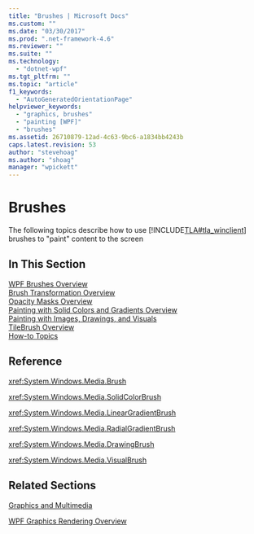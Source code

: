 ```yaml
---
title: "Brushes | Microsoft Docs"
ms.custom: ""
ms.date: "03/30/2017"
ms.prod: ".net-framework-4.6"
ms.reviewer: ""
ms.suite: ""
ms.technology: 
  - "dotnet-wpf"
ms.tgt_pltfrm: ""
ms.topic: "article"
f1_keywords: 
  - "AutoGeneratedOrientationPage"
helpviewer_keywords: 
  - "graphics, brushes"
  - "painting [WPF]"
  - "brushes"
ms.assetid: 26710879-12ad-4c63-9bc6-a1834bb4243b
caps.latest.revision: 53
author: "stevehoag"
ms.author: "shoag"
manager: "wpickett"
---
```

# Brushes
The following topics describe how to use [!INCLUDE[TLA#tla_winclient](../../../../includes/tlasharptla-winclient-md.md)] brushes to "paint" content to the screen  
  
## In This Section  
 [WPF Brushes Overview](../../../../docs/framework/wpf/graphics-multimedia/wpf-brushes-overview.md)  
 [Brush Transformation Overview](../../../../docs/framework/wpf/graphics-multimedia/brush-transformation-overview.md)  
 [Opacity Masks Overview](../../../../docs/framework/wpf/graphics-multimedia/opacity-masks-overview.md)  
 [Painting with Solid Colors and Gradients Overview](../../../../docs/framework/wpf/graphics-multimedia/painting-with-solid-colors-and-gradients-overview.md)  
 [Painting with Images, Drawings, and Visuals](../../../../docs/framework/wpf/graphics-multimedia/painting-with-images-drawings-and-visuals.md)  
 [TileBrush Overview](../../../../docs/framework/wpf/graphics-multimedia/tilebrush-overview.md)  
 [How-to Topics](../../../../docs/framework/wpf/graphics-multimedia/brushes-how-to-topics.md)  
  
## Reference  
 <xref:System.Windows.Media.Brush>  
  
 <xref:System.Windows.Media.SolidColorBrush>  
  
 <xref:System.Windows.Media.LinearGradientBrush>  
  
 <xref:System.Windows.Media.RadialGradientBrush>  
  
 <xref:System.Windows.Media.DrawingBrush>  
  
 <xref:System.Windows.Media.VisualBrush>  
  
## Related Sections  
 [Graphics and Multimedia](../../../../docs/framework/wpf/graphics-multimedia/graphics-and-multimedia.md)  
  
 [WPF Graphics Rendering Overview](../../../../docs/framework/wpf/graphics-multimedia/wpf-graphics-rendering-overview.md)